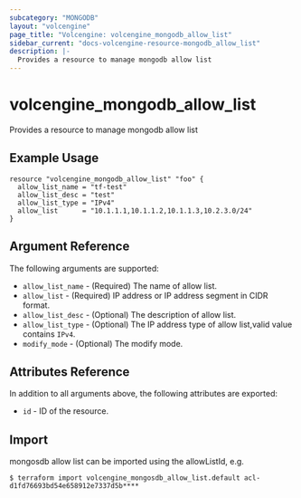 ```yaml
---
subcategory: "MONGODB"
layout: "volcengine"
page_title: "Volcengine: volcengine_mongodb_allow_list"
sidebar_current: "docs-volcengine-resource-mongodb_allow_list"
description: |-
  Provides a resource to manage mongodb allow list
---
```

# volcengine_mongodb_allow_list
Provides a resource to manage mongodb allow list
## Example Usage
```hcl
resource "volcengine_mongodb_allow_list" "foo" {
  allow_list_name = "tf-test"
  allow_list_desc = "test"
  allow_list_type = "IPv4"
  allow_list      = "10.1.1.1,10.1.1.2,10.1.1.3,10.2.3.0/24"
}
```
## Argument Reference
The following arguments are supported:
* `allow_list_name` - (Required) The name of allow list.
* `allow_list` - (Required) IP address or IP address segment in CIDR format.
* `allow_list_desc` - (Optional) The description of allow list.
* `allow_list_type` - (Optional) The IP address type of allow list,valid value contains `IPv4`.
* `modify_mode` - (Optional) The modify mode.

## Attributes Reference
In addition to all arguments above, the following attributes are exported:
* `id` - ID of the resource.



## Import
mongosdb allow list can be imported using the allowListId, e.g.
```
$ terraform import volcengine_mongosdb_allow_list.default acl-d1fd76693bd54e658912e7337d5b****
```

